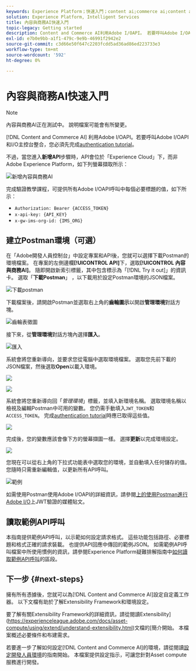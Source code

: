 ```yaml
---
keywords: Experience Platform；快速入門；content ai;commerce ai;content and commerce ai
solution: Experience Platform, Intelligent Services
title: 內容與商務AI快速入門
topic-legacy: Getting started
description: Content and Commerce AI利用Adobe I/OAPI。 若要呼叫Adobe I/OAPI和I/O主控台整合，您必須先完成驗證教學課程。
exl-id: e7b0e9bb-a1f1-479c-9e9b-46991f2942e2
source-git-commit: c3d66e50f647c2203fcdd5ad36ad86ed223733e3
workflow-type: tm+mt
source-wordcount: '592'
ht-degree: 0%

---
```


# 內容與商務AI快速入門

>[!NOTE]
>
>內容與商務AI正在測試中。 說明檔案可能會有所變更。

[!DNL Content and Commerce AI] 利用Adobe I/OAPI。若要呼叫Adobe I/OAPI和I/O主控台整合，您必須先完成[authentication tutorial](https://www.adobe.com/go/platform-api-authentication-en)。

不過，當您進入&#x200B;**新增API**&#x200B;步驟時，API會位於「Experience Cloud」下，而非Adobe Experience Platform，如下列螢幕擷取所示：

![新增內容與商務AI](./images/add-api.png)

完成驗證教學課程，可提供所有Adobe I/OAPI呼叫中每個必要標題的值，如下所示：

- `Authorization: Bearer {ACCESS_TOKEN}`
- `x-api-key: {API_KEY}`
- `x-gw-ims-org-id: {IMS_ORG}`

## 建立Postman環境（可選）

在「Adobe開發人員控制台」中設定專案和API後，您就可以選擇下載Postman的環境檔案。 在專案的左側邊欄&#x200B;**[!UICONTROL API]**&#x200B;下，選取&#x200B;**[!UICONTROL 內容與商務AI]**。 隨即開啟新索引標籤，其中包含標示為「[!DNL Try it out]」的資訊卡。 選取「**下載Postman**」 ，以下載用於設定Postman環境的JSON檔案。

![下載postman](./images/add-to-postman.png)

下載檔案後，請開啟Postman並選取右上角的&#x200B;**齒輪圖示**&#x200B;以開啟&#x200B;**管理環境**&#x200B;對話方塊。

![齒輪表徵圖](./images/select-gear-icon.png)

接下來，從&#x200B;**管理環境**&#x200B;對話方塊內選擇&#x200B;**匯入**。

![匯入](./images/import.png)

系統會將您重新導向，並要求您從電腦中選取環境檔案。 選取您先前下載的JSON檔案，然後選取&#x200B;**Open**&#x200B;以載入環境。

![](./images/choose-your-file.png)

![](./images/click-open.png)

系統會將您重新導向回「*管理環境*」標籤，並填入新環境名稱。 選取環境名稱以檢視及編輯Postman中可用的變數。 您仍需手動填入`JWT_TOKEN`和`ACCESS_TOKEN`。 完成[authentication tutorial](https://www.adobe.com/go/platform-api-authentication-en)時應已取得這些值。

![](./images/re-direct.png)

完成後，您的變數應該會像下方的螢幕擷圖一樣。 選擇&#x200B;**更新**&#x200B;以完成環境設定。

![](./images/final-environment.png)

您現在可以從右上角的下拉式功能表中選取您的環境，並自動填入任何儲存的值。 您隨時只需重新編輯值，以更新所有API呼叫。

![範例](./images/select-environment.png)

如需使用Postman使用Adobe I/OAPI的詳細資訊，請參閱[上的使用Postman進行Adobe I/O](https://medium.com/adobetech/using-postman-for-jwt-authentication-on-adobe-i-o-7573428ffe7f)上JWT驗證的媒體貼文。

## 讀取範例API呼叫

本指南提供範例API呼叫，以示範如何設定請求格式。 這些功能包括路徑、必要標題和格式正確的請求裝載。 也提供API回應中傳回的範例JSON。 如需範例API呼叫檔案中所使用慣例的資訊，請參閱Experience Platform疑難排解指南中[如何讀取範例API呼叫](../../landing/troubleshooting.md)的區段。

## 下一步 {#next-steps}

擁有所有憑據後，您就可以為[!DNL Content and Commerce AI]設定自定義工作器。 以下文檔有助於了解Extensibility Framework和環境設定。

要了解有關Extensibility Framework的詳細資訊，請從閱讀Extensibility](https://experienceleague.adobe.com/docs/asset-compute/using/extend/understand-extensibility.html)文檔的[簡介開始。 本檔案概述必要條件和布建需求。

若要進一步了解如何設定[!DNL Content and Commerce AI]的環境，請從閱讀[設定開發人員環境](https://experienceleague.adobe.com/docs/asset-compute/using/extend/setup-environment.html)的指南開始。 本檔案提供設定指示，可讓您針對Asset compute服務進行開發。
